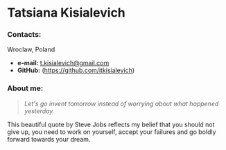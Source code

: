 # Tatsiana Kisialevich

### Contacts:

Wroclaw, Poland

- **e-mail:** t.kisialevich@gmail.com
- **GitHub:** (https://github.com/itkisialevich)

### About me:

> _Let's go invent tomorrow instead of worrying about what happened yesterday._

This beautiful quote by Steve Jobs reflects my belief that you should not give up, you need to work on yourself, accept your failures and go boldly forward towards your dream.
